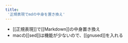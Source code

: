 ```yaml
---
title:
 '正規表現でmdの中身を置き換え'
---
```

- [[正規表現]]で[[Markdown]]の中身置き換え
- macの[[sed]]は機能が少ないので、[[gnused]]を入れる